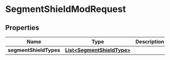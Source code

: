 

# SegmentShieldModRequest


## Properties

Name | Type | Description | Notes
------------ | ------------- | ------------- | -------------
**segmentShieldTypes** | [**List&lt;SegmentShieldType&gt;**](SegmentShieldType.md) |  |  [optional]



